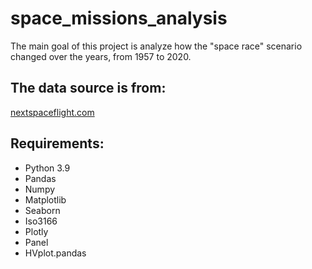 # space_missions_analysis
The main goal of this project is analyze how the "space race" scenario changed over the years, from 1957 to 2020.

## The data source is from:  
[nextspaceflight.com ](https://nextspaceflight.com/)

## Requirements:

- Python 3.9
- Pandas
- Numpy
- Matplotlib
- Seaborn
- Iso3166
- Plotly
- Panel
- HVplot.pandas
